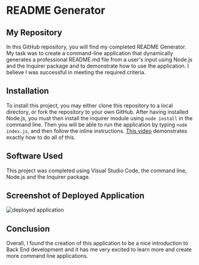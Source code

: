 # README Generator

## My Repository

In this GitHub repository, you will find my completed README Generator. My task was to create a command-line application that dynamically generates a professional README.md file from a user's input using Node.js and the Inquirer package and to demonstrate how to use the application. I believe I was successful in meeting the required criteria.

## Installation

To install this project, you may either clone this repository to a local directory, or fork the repository to your own GitHub. After having installed Node.js, you must then install the inquirer module using `node install` in the command line. Then you will be able to run the application by typing `node index.js`, and then follow the inline instructions. [This video]() demonstrates exactly how to do all of this.

## Software Used

This project was completed using Visual Studio Code, the command line, Node.js and the Inquirer package.

## Screenshot of Deployed Application

![deployed application](/images/readme-app.png?raw=true)

## Conclusion

Overall, I found the creation of this application to be a nice introduction to Back End development and it has me very excited to learn more and create more command line applications.

